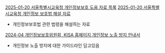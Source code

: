 


[2025-01-20 서울특별시교육청 개인정보보호 도움 자료 목록](https://www.sen.go.kr/www/education/infoprotect/infoprotect_3.jsp)
[2025-01-20 서울특별시교육청 개인정보 보호법 해설 자료](https://www.sen.go.kr/resources/www/data/infoprotect_3_03.pdf)
- 개인정보보호법 관련 법령을 해설하는 자료

[2024-04 개인정보보호위원회, KISA 홈페이지 개인정보 노출 방지 안내서](https://www.privacy.go.kr/front/bbs/bbsView.do?bbsNo=BBSMSTR_000000000049&bbscttNo=20775)
-  개인정보 노출 방지에 대한 가이드라인 담고있음


